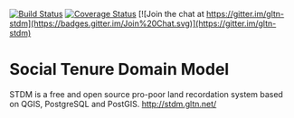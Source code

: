 [![Build Status](https://travis-ci.org/gltn/stdm2.svg?branch=master)](https://travis-ci.org/gltn/stdm2)
[![Coverage Status](https://coveralls.io/repos/github/gltn/stdm2/badge.svg?branch=master)](https://coveralls.io/github/gltn/stdm2?branch=master)
[![Join the chat at https://gitter.im/gltn-stdm](https://badges.gitter.im/Join%20Chat.svg)](https://gitter.im/gltn-stdm)
# Social Tenure Domain Model
STDM is a free and open source pro-poor land recordation system based on QGIS, PostgreSQL and PostGIS. http://stdm.gltn.net/
